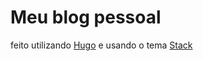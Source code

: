 # Meu blog pessoal  
feito utilizando [Hugo](https://gohugo.io) e usando o tema [Stack](https://themes.gohugo.io/themes/hugo-theme-stack/)
